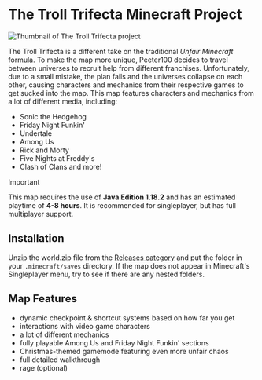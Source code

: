 # The Troll Trifecta Minecraft Project
![Thumbnail of The Troll Trifecta project](/../dev-datapack/lowres-alt.png)

The Troll Trifecta is a different take on the traditional _Unfair Minecraft_ formula. To make the map more unique, Peeter100 decides to travel between universes to recruit help from different franchises. Unfortunately, due to a small mistake, the plan fails and the universes collapse on each other, causing characters and mechanics from their respective games to get sucked into the map.
This map features characters and mechanics from a lot of different media, including:
- Sonic the Hedgehog
- Friday Night Funkin'
- Undertale
- Among Us
- Rick and Morty
- Five Nights at Freddy's
- Clash of Clans
and more!
> [!IMPORTANT]
> This map requires the use of **Java Edition 1.18.2** and has an estimated playtime of **4-8 hours**.
> It is recommended for singleplayer, but has full multiplayer support.
## Installation
Unzip the world.zip file from the [Releases category](https://github.com/Peeter100/The-Troll-Trifecta/releases) and put the folder in your ```.minecraft/saves``` directory.
If the map does not appear in Minecraft's Singleplayer menu, try to see if there are any nested folders.
## Map Features
- dynamic checkpoint & shortcut systems based on how far you get
- interactions with video game characters
- a lot of different mechanics
- fully playable Among Us and Friday Night Funkin' sections
- Christmas-themed gamemode featuring even more unfair chaos
- full detailed walkthrough
- rage (optional)

